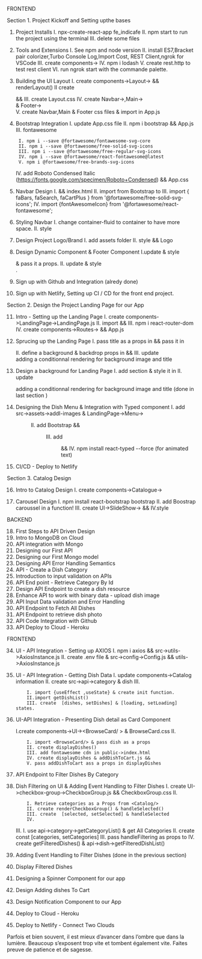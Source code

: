 FRONTEND

Section 1. Project Kickoff and Setting upthe bases

1.  Project Installs
    I. npx-create-react-app fe_indicafe
    II. npm start to run the project using the terminal
    III. delete some files

2.  Tools and Extensions
    I. See npm and node version
    II. install ES7,Bracket pair colorizer,Turbo Console Log,Import Cost, REST Client,ngrok for VSCode
    III. create components-><TestComponent/>
    IV. npm i lodash
    V. create rest.http to test rest client
    VI. run ngrok start with the commande palette.

3.  Building the UI Layout
    I. create components->Layout-><Layout/> && renderLayout()
    II create <Navbar /> <Main /> <Footer /> && <Layout/>
    III. create Layout.css
    IV. create Navbar-><Navbar />,Main-><Main /> & Footer-><Footer />
    V. create Navbar,Main & Footer css files & import <Layout/> in App.js

4.  Bootstrap Integration
    I. update App.css file
    II. npm i bootstrap && App.js
    III. fontawesome

         I. npm i --save @fortawesome/fontawesome-svg-core
         II. npm i --save @fortawesome/free-solid-svg-icons
         III. npm i --save @fortawesome/free-regular-svg-icons
         IV. npm i --save @fortawesome/react-fontawesome@latest
         V. npm i @fortawesome/free-brands-svg-icons

    IV. add Roboto Condensed Italic (https://fonts.google.com/specimen/Roboto+Condensed) && App.css

5.  Navbar Design
    I. <script src="https://cdn.jsdelivr.net/npm/bootstrap@5.2.0/dist/js/bootstrap.bundle.min.js" integrity="sha384-A3rJD856KowSb7dwlZdYEkO39Gagi7vIsF0jrRAoQmDKKtQBHUuLZ9AsSv4jD4Xa" crossorigin="anonymous"></script> && index.html
    II. import <Navbar/> from Bootstrap to <Navbar>
    III. import { faBars, faSearch, faCartPlus } from '@fortawesome/free-solid-svg-icons';
    IV. import {fontAwesomeIcon} from '@fortawesome/react-fontawesome';

6.  Styling Navbar
    I. change container-fluid to container to have more space.
    II. style <Navbar/>

7.  Design Project Logo/Brand
    I. add assets folder
    II. style <Navbar/> && Logo

8.  Design Dynamic Component & Footer Component
    I.update & style <Main/> & pass it a props.
    II. update & style <Footer/> .

9.  Sign up with Github and Integration (alredy done)
10. Sign up with Netlify, Setting up CI / CD for the front end project.

Section 2. Design the Project Landing Page for our App

11. Intro - Setting up the Landing Page
    I. create components->LandingPage->LandingPage.js
    II. import <Layout/> && <LandingPage/>
    III. npm i react-router-dom
    IV. create components->Routes-><Route/> && App.js

12. Sprucing up the Landing Page
    I. pass title as a props in <LandingPage/> && pass it in <Main>
    II. define a background & backdrop props in <LandingPage/> && <Layout>
    III. update <Main/> adding a conditionnal rendering for background image and title

13. Design a background for Landing Page
    I. add section & style it in <LandingPage/>
    II. update <Main/> adding a conditionnal rendering for background image and title (done in last section )

14. Designing the Dish Menu & Integration with Typed component
    I. add src->assets->addI-images & LandingPage->Menu-><Menu/>
    II. add Bootstrap <Card/> && <Menu/>
    III. add <Menu/> && <LandingPage/>
    IV. npm install react-typed --force (for animated text)

15. CI/CD - Deploy to Netlify

Section 3. Catalog Design

16. Intro to Catalog Design
    I. create components->Catalogue-><Catalog/>

17. Carousel Design
    I. npm install react-bootstrap bootstrap
    II. add Boostrap caroussel in a function!
    III. create UI->SlideShow-><SlideShow/> && <Catalog/>
    IV.style <SlideShow/>

BACKEND

18. First Steps to API Driven Design
19. Intro to MongoDB on Cloud
20. API integration with Mongo
21. Designing our First API
22. Designing our First Mongo model
23. Designing API Error Handling Semantics
24. API - Create a Dish Category
25. Introduction to input validation on APIs
26. API End point - Retrieve Category By Id
27. Design API Endpoint to create a dish resource
28. Enhance API to work with binary data - upload dish image
29. API Input Data validation and Error Handling
30. API Endpoint to Fetch All Dishes
31. API Endpoint to retrieve dish photo
32. API Code Integration with Github
33. API Deploy to Cloud - Heroku

FRONTEND

34. UI - API Integration - Setting up AXIOS
    I. npm i axios && src->utils->AxiosInstance.js
    II. create .env file & src->config->Config.js && utils->AxiosInstance.js

35. UI - API Integration - Getting Dish Data
    I. update components->Catalog information
    II. create src->api->category & dish
    III. <Catalog/>

            I. import {useEffect ,useState} & create init function.
            II.import getDishList()
            III. create  [dishes, setDishes] & [loading, setLoading] states.

36. UI-API Integration - Presenting Dish detail as Card Component

    I.create components->UI-><BrowseCard/ > & BrowseCard.css
    II. <Catalog/>

            I. import <BrowseCard/> & pass dish as a props
            II. create displayDishes()
            III. add fontawesome cdn in public->index.html
            IV. create displayDishes & addDishToCart.js &&
            V. pass addDishToCart ass a props in displayDishes

37. API Endpoint to Filter Dishes By Category

38. Dish Filtering on UI & Adding Event Handling to Filter Dishes
    I. create UI->checkbox-group->CheckboxGroup.js && CheckboxGroup.css
    II. <CheckboxGroup/>

            I. Retrieve categories as a Props from <Catalog/>
            II. create renderCheckboxGroup() & handleSelected()
            III. create  [selected, setSelected] & handleSelected
            IV.

    III.<Catalog/>
    I. use api->category->getCategoryList() & get All Categories
    II. create const [categories, setCategories]
    III. pass handleFiltering as props to <CheckboxGroup/>
    IV. create getFilteredDishes() & api->dish->getFilteredDishList()

39. Adding Event Handling to Filter Dishes (done in the previous section)

40. Display Filtered Dishes
41. Designing a Spinner Component for our app
42. Design Adding dishes To Cart
43. Design Notification Component to our App
44. Deploy to Cloud - Heroku
45. Deploy to Netlify - Connect Two Clouds

Parfois et bien souvent, il est mieux d’avancer dans l’ombre que dans la lumière.
Beaucoup s’exposent trop vite et tombent également vite.
Faites preuve de patience et de sagesse.
